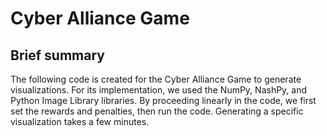 # Cyber Alliance Game

## Brief summary

The following code is created for the Cyber Alliance Game to generate visualizations. For its implementation, we used the NumPy, NashPy, and Python Image Library libraries. By proceeding linearly in the code, we first set the rewards and penalties, then run the code. Generating a specific visualization takes a few minutes.

